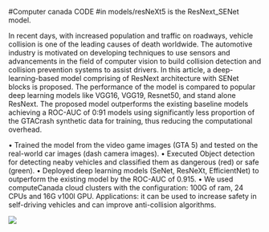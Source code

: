 #Computer canada CODE
#in models/resNeXt5 is the ResNext_SENet model.


In recent days, with increased population and traffic on roadways, vehicle collision is one of the leading causes of death worldwide. The automotive industry is motivated on developing techniques to use sensors and advancements in the field of computer vision to build collision detection and collision prevention systems to assist drivers. In this article, a deep-learning-based model comprising of ResNext architecture with SENet blocks is proposed. The performance of the model is compared to popular deep learning models like VGG16, VGG19, Resnet50, and stand alone ResNext. The proposed model outperforms the existing baseline models achieving a ROC-AUC of 0:91 models using significantly less proportion of the GTACrash synthetic data for training, thus reducing the computational overhead.


• Trained the model from the video game images (GTA 5) and tested on the real-world car images (dash camera images).
• Executed Object detection for detecting neaby vehicles and classified them as dangerous (red) or safe (green).
• Deployed deep learning models (SeNet, ResNeXt, EfficientNet) to outperform the existing model by the ROC-AUC of 0.915.
• We used computeCanada cloud clusters with the configuration: 100G of ram, 24 CPUs and 16G v100l GPU. Applications: it can be used to increase safety in self-driving vehicles and can improve anti-collision algorithms.

![](image2.gif)
